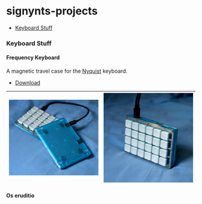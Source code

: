 # signynts-projects

- [Keyboard Stuff](#Keyboard%20Stuff)

### Keyboard Stuff

#### Frequency Keyboard
A magnetic travel case for the [Nyquist](https://keeb.io/collections/levinson-keyboard/products/nyquist-keyboard) keyboard.

- [Download](https://github.com/Signynt/frequency-keyboard)

|  ![](attachments/Keyboard%20Photos.jpg)   |     ![](attachments/Keyboard%20Photos%20Vertical.jpg)|
| --- | --- |

#### Os eruditio
